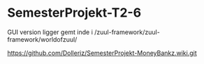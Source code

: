 # SemesterProjekt-T2-6

GUI version ligger gemt inde i /zuul-framework/zuul-framework/worldofzuul/

https://github.com/Dolleriz/SemesterProjekt-MoneyBankz.wiki.git
